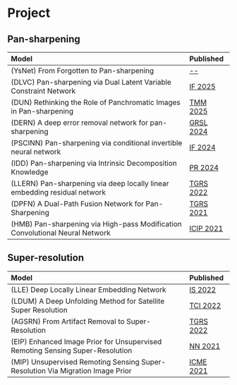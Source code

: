 # Project


## Pan-sharpening 
|Model |Published |
|:-----|:---------|
|(YsNet) From Forgotten to Pan-sharpening| [--](https://github.com/jiaming-wang/Project/tree/main/PS/YsNet)|
|(DLVC) Pan-sharpening via Dual Latent Variable Constraint Network| [IF 2025](https://github.com/jiaming-wang/Project/tree/main/PS/DLVC)|
|(DUN) Rethinking the Role of Panchromatic Images in Pan-sharpening| [TMM 2025](https://github.com/jiaming-wang/Project/tree/main/PS/DUN)|
|(DERN) A deep error removal network for pan-sharpening| [GRSL 2024](https://github.com/jiaming-wang/Project/tree/main/PS/DERN)|
|(PSCINN) Pan-sharpening via conditional invertible neural network| [IF 2024](https://github.com/jiaming-wang/Project/tree/main/PS/PSCINN)|
|(IDD) Pan-sharpening via Intrinsic Decomposition Knowledge| [PR 2024](https://github.com/jiaming-wang/Project/tree/main/PS/IDD)|
|(LLERN) Pan-sharpening via deep locally linear embedding residual network| [TGRS 2022](https://github.com/jiaming-wang/Project/tree/main/PS/LLERN)|
|(DPFN) A Dual-Path Fusion Network for Pan-Sharpening| [TGRS 2021](https://github.com/jiaming-wang/Project/tree/main/PS/DPFN)|
|(HMB) Pan-sharpening via High-pass Modification Convolutional Neural Network| [ICIP 2021](https://github.com/jiaming-wang/Project/tree/main/PS/DPFN)|

## Super-resolution
|Model |Published |
|:-----|:---------|
|(LLE) Deep Locally Linear Embedding Network| [IS 2022](https://github.com/jiaming-wang/Project/tree/main/SR/LLE)|
|(LDUM) A Deep Unfolding Method for Satellite Super Resolution | [TCI 2022](https://github.com/jiaming-wang/Project/tree/main/SR/LDUM)|
|(AGSRN) From Artifact Removal to Super-Resolution| [TGRS 2022](https://github.com/jiaming-wang/Project/tree/main/SR/ARSGN)|
|(EIP) Enhanced Image Prior for Unsupervised Remoting Sensing Super-Resolution | [NN 2021](https://github.com/jiaming-wang/Project/tree/main/SR/EIP)|
|(MIP) Unsupervised Remoting Sensing Super-Resolution Via Migration Image Prior| [ICME 2021](https://github.com/jiaming-wang/Project/tree/main/SR/EIP)|

